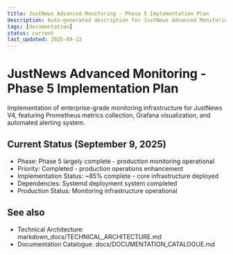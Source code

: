 ```yaml
---
title: JustNews Advanced Monitoring - Phase 5 Implementation Plan
description: Auto-generated description for JustNews Advanced Monitoring - Phase 5 Implementation Plan
tags: [documentation]
status: current
last_updated: 2025-09-12
---
```


# JustNews Advanced Monitoring - Phase 5 Implementation Plan

Implementation of enterprise-grade monitoring infrastructure for JustNews V4, featuring Prometheus metrics collection, Grafana visualization, and automated alerting system.

## Current Status (September 9, 2025)
- Phase: Phase 5 largely complete - production monitoring operational
- Priority: Completed - production operations enhancement
- Implementation Status: ~85% complete - core infrastructure deployed
- Dependencies: Systemd deployment system completed
- Production Status: Monitoring infrastructure operational

## See also

- Technical Architecture: markdown_docs/TECHNICAL_ARCHITECTURE.md
- Documentation Catalogue: docs/DOCUMENTATION_CATALOGUE.md
